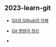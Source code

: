 ## 2023-learn-git

- [Git과 Github의 이해](./Git과_Github의_이해.md)

- [Git 명령어 정리](./Git_명령어_정리.md)

- 

  

  

  

  

  

  
  
  





